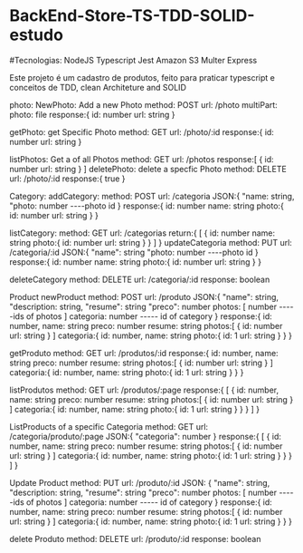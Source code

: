 # BackEnd-Store-TS-TDD-SOLID-estudo

#Tecnologias:
  NodeJS
  Typescript
  Jest
  Amazon S3
  Multer
  Express
  
  
Este projeto é um cadastro de produtos, feito para praticar typescript e conceitos de TDD, clean Architeture and SOLID

photo:
  NewPhoto: Add a new Photo
    method: POST
    url: /photo
    multiPart:
      photo: file
    response:{
      id: number
      url: string
    }
  
  getPhoto: get Specific Photo
    method: GET
    url: /photo/:id
    response:{
      id: number
      url: string
    }
  
  listPhotos: Get a of all Photos
    method: GET
    url: /photos
    response:[
      {
        id: number
        url: string
      }
    ]
  deletePhoto: delete a specfic Photo
    method: DELETE
    url: /photo/:id
    response:{
      true
    }

Category:
  addCategory:
    method: POST
    url: /categoria
    JSON:{
      "name: string,
      "photo: number ----photo id
    }
    response:{
      id: number
      name: string
      photo:{
        id: number
        url: string
      }
    }
  
  listCategory:
    method: GET
    url: /categorias
    return:{
      [
        {
          id: number
          name: string
          photo:{
            id: number
            url: string
          }
        }
      ]
    }
    updateCategoria
    method: PUT
    url: /categoria/:id
    JSON:{
      "name": string
      "photo: number ----photo id
    }    
    response:{
      id: number
      name: string
      photo:{
        id: number
        url: string
      }
    }

  deleteCategory
    method: DELETE
    url: /categoria/:id
    response: boolean

Product
  newProduct
    method: POST
    url: /produto
    JSON:{
      "name": string,
      "description: string,
      "resume": string
      "preco": number
      photos: [
        number -----ids of photos
      ] 
      categoria: number ----- id of category
    }
    response:{
      id: number,
      name: string
      preco: number
      resume: string
      photos:[
        {
          id: number
          url: string
        }
      ]
      categoria:{
        id: number,
        name: string
        photo:{
          id: 1
          url: string
        }
      }
    }
  
  getProduto
    method: GET
    url: /produtos/:id
    response:{
      id: number,
      name: string
      preco: number
      resume: string
      photos:[
        {
          id: number
          url: string
        }
      ]
      categoria:{
        id: number,
        name: string
        photo:{
          id: 1
          url: string
        }
      }
    }
  
  listProdutos
    method: GET
    url: /produtos/:page
    response:{
      [
        {
          id: number,
          name: string
          preco: number
          resume: string
          photos:[
            {
              id: number
              url: string
            }
          ]
          categoria:{
            id: number,
            name: string
            photo:{
              id: 1
              url: string
            }
          }
        }
      ]
    }

  ListProducts of a specific Categoria
    method: GET
    url: /categoria/produto/:page
    JSON:{
      "categoria": number
    }
    response:{
      [
        {
          id: number,
          name: string
          preco: number
          resume: string
          photos:[
            {
              id: number
              url: string
            }
          ]
          categoria:{
            id: number,
            name: string
            photo:{
              id: 1
              url: string
            }
          }
        }
      ]
    }
  
  Update Product
    method: PUT
    url: /produto/:id
    JSON:
    {
      "name": string,
      "description: string,
      "resume": string
      "preco": number
      photos: [
        number -----ids of photos
      ] 
      categoria: number ----- id of category
    }
    response:{
      id: number,
      name: string
      preco: number
      resume: string
      photos:[
        {
          id: number
          url: string
        }
      ]
      categoria:{
        id: number,
        name: string
        photo:{
          id: 1
          url: string
        }
      }
    }

  delete Produto
    method: DELETE
    url: /produto/:id
    response: boolean
    





 

